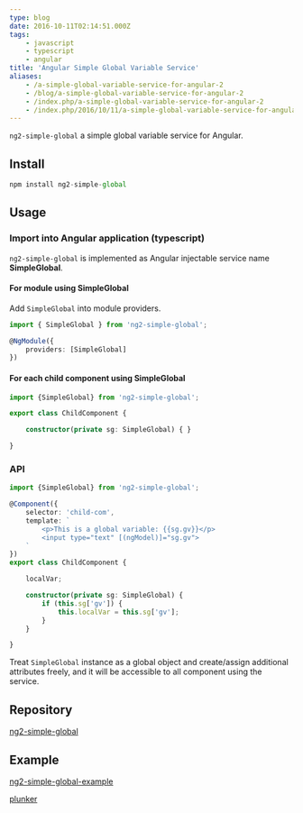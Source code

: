 ```yaml
---
type: blog
date: 2016-10-11T02:14:51.000Z
tags:
    - javascript
    - typescript
    - angular
title: 'Angular Simple Global Variable Service'
aliases:
    - /a-simple-global-variable-service-for-angular-2
    - /blog/a-simple-global-variable-service-for-angular-2
    - /index.php/a-simple-global-variable-service-for-angular-2
    - /index.php/2016/10/11/a-simple-global-variable-service-for-angular-2
---
```


`ng2-simple-global` a simple global variable service for Angular.
<!--more-->

## Install

```js
npm install ng2-simple-global
```

## Usage

### Import into Angular application (typescript)

`ng2-simple-global` is implemented as Angular injectable service name **SimpleGlobal**.

#### For module using SimpleGlobal

Add `SimpleGlobal` into module providers.

```ts
import { SimpleGlobal } from 'ng2-simple-global';

@NgModule({
    providers: [SimpleGlobal]
})
```

#### For each child component using SimpleGlobal

```ts
import {SimpleGlobal} from 'ng2-simple-global';

export class ChildComponent {

    constructor(private sg: SimpleGlobal) { }

}
```

### API

```ts
import {SimpleGlobal} from 'ng2-simple-global';

@Component({
    selector: 'child-com',
    template: `
        <p>This is a global variable: {{sg.gv}}</p>
        <input type="text" [(ngModel)]="sg.gv">
    `
})
export class ChildComponent {

    localVar;

    constructor(private sg: SimpleGlobal) {
        if (this.sg['gv']) {
            this.localVar = this.sg['gv'];
        }
    }

}
```

Treat `SimpleGlobal` instance as a global object and create/assign additional attributes freely,
 and it will be accessible to all component using the service.

## Repository

[ng2-simple-global](https://github.com/J-Siu/ng2-simple-global)

## Example

[ng2-simple-global-example](https://github.com/J-Siu/ng2-simple-global-example)

[plunker](http://plnkr.co/J4GvVp)
